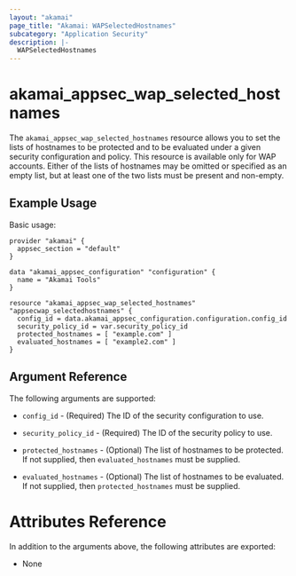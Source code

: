 ```yaml
---
layout: "akamai"
page_title: "Akamai: WAPSelectedHostnames"
subcategory: "Application Security"
description: |-
  WAPSelectedHostnames
---
```


# akamai_appsec_wap_selected_hostnames


The `akamai_appsec_wap_selected_hostnames` resource allows you to set the lists of hostnames to be protected and to be evaluated
under a given security configuration and policy. This resource is available only for WAP accounts. Either of the lists of hostnames
may be omitted or specified as an empty list, but at least one of the two lists must be present and non-empty.

## Example Usage

Basic usage:

```hcl
provider "akamai" {
  appsec_section = "default"
}

data "akamai_appsec_configuration" "configuration" {
  name = "Akamai Tools"
}

resource "akamai_appsec_wap_selected_hostnames" "appsecwap_selectedhostnames" {
  config_id = data.akamai_appsec_configuration.configuration.config_id
  security_policy_id = var.security_policy_id
  protected_hostnames = [ "example.com" ]
  evaluated_hostnames = [ "example2.com" ]
}

```

## Argument Reference

The following arguments are supported:

* `config_id` - (Required) The ID of the security configuration to use.

* `security_policy_id` - (Required) The ID of the security policy to use.

* `protected_hostnames` - (Optional) The list of hostnames to be protected. If not supplied, then `evaluated_hostnames` must be supplied.

* `evaluated_hostnames` - (Optional) The list of hostnames to be evaluated. If not supplied, then `protected_hostnames` must be supplied.

# Attributes Reference

In addition to the arguments above, the following attributes are exported:

* None

